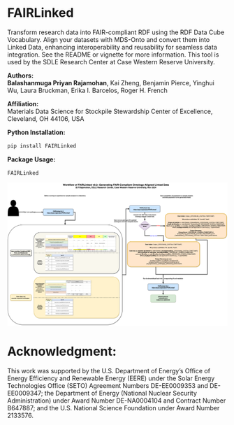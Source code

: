 # FAIRLinked

Transform research data into FAIR-compliant RDF using the RDF Data Cube Vocabulary. Align your datasets with MDS-Onto and convert them into Linked Data, enhancing interoperability and reusability for seamless data integration. See the README or vignette for more information. This tool is used by the SDLE Research Center at Case Western Reserve University.

**Authors:**  
**Balashanmuga Priyan Rajamohan**, Kai Zheng, Benjamin Pierce, Yinghui Wu, Laura Bruckman, Erika I. Barcelos, Roger H. French

**Affiliation:**  
Materials Data Science for Stockpile Stewardship Center of Excellence,  
Cleveland, OH 44106, USA

**Python Installation:**

```bash
pip install FAIRLinked
```

**Package Usage:**

```bash
FAIRLinked
```

![FAIRLinked](https://raw.githubusercontent.com/cwru-sdle/FAIRLinked/main/FAIRLinkedv0.2.png)

# Acknowledgment:

This work was supported by the U.S. Department of Energy’s Office of Energy Efficiency and Renewable Energy (EERE) under the Solar Energy Technologies Office (SETO) Agreement Numbers DE-EE0009353 and DE-EE0009347; the Department of Energy (National Nuclear Security Administration) under Award Number DE-NA0004104 and Contract Number B647887; and the U.S. National Science Foundation under Award Number 2133576.
